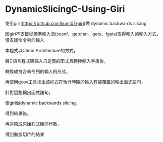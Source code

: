 # DynamicSlicingC-Using-Giri

使用giri(https://github.com/liuml07/giri)做 dynamic backwards slicing

因giri不支援從標準輸入流(scanf、getchar、gets、fgets)取得輸入的輸入方式，僅支援命令列的輸入

本程式以Clean Architecture的方式，

將C語言程式碼插入自定義的函式且轉換輸入字串後，

轉換成符合命令列的輸入的形式，

再使用gcov工具找出該程式在執行時期的輸入有被覆蓋的輸出函式語句，

針對這些輸出函式語句，

使giri做dynamic backwards slicing，

得到結果後。

再還原成原始程式碼的行數，

得到動態切片的結果
